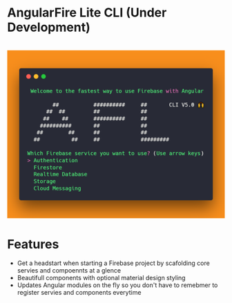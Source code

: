 # AngularFire Lite CLI (Under Development)
<p align="center">
  <img src="https://github.com/hamedbaatour/afl-cli/blob/master/preview/AFL%20Snapshot.png?raw=true" alt="AFL CLI">
</p>

# Features

- Get a headstart when starting a Firebase project by scafolding core servies and compoennts at a glence
- Beautifull components with optional material design styling
- Updates Angular modules on the fly so you don't have to remebmer to register servies and components everytime
